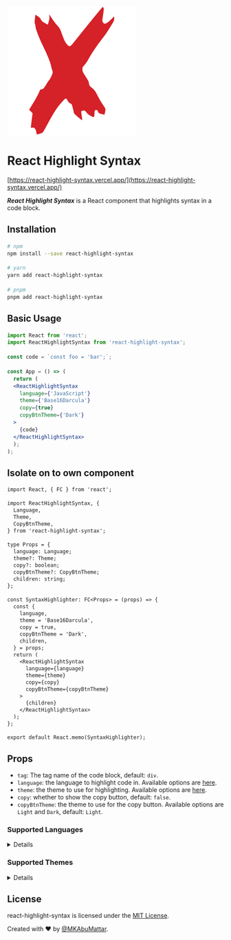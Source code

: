 ![React Highlight Syntax](./assets/devicons-react-original.svg)

# React Highlight Syntax

[https://react-highlight-syntax.vercel.app/](https://react-highlight-syntax.vercel.app/)

***React Highlight Syntax*** is a React component that highlights syntax in a code block.

## Installation

```bash
# npm
npm install --save react-highlight-syntax

# yarn
yarn add react-highlight-syntax

# pnpm
pnpm add react-highlight-syntax
```

## Basic Usage

```jsx
import React from 'react';
import ReactHighlightSyntax from 'react-highlight-syntax';

const code = `const foo = 'bar';`;

const App = () => (
  return (
  <ReactHighlightSyntax 
    language={'JavaScript'}
    theme={'Base16Darcula'}
    copy={true}
    copyBtnTheme={'Dark'}
  >
    {code}
  </ReactHighlightSyntax>
  );
);
```

## Isolate on to own component

```tsx
import React, { FC } from 'react';

import ReactHighlightSyntax, {
  Language,
  Theme,
  CopyBtnTheme,
} from 'react-highlight-syntax';

type Props = {
  language: Language;
  theme?: Theme;
  copy?: boolean;
  copyBtnTheme?: CopyBtnTheme;
  children: string;
};

const SyntaxHighlighter: FC<Props> = (props) => {
  const {
    language,
    theme = 'Base16Darcula',
    copy = true,
    copyBtnTheme = 'Dark',
    children,
  } = props;
  return (
    <ReactHighlightSyntax
      language={language}
      theme={theme}
      copy={copy}
      copyBtnTheme={copyBtnTheme}
    >
      {children}
    </ReactHighlightSyntax>
  );
};

export default React.memo(SyntaxHighlighter);
```

## Props

- `tag`: The tag name of the code block, default: `div`.
- `language`: the language to highlight code in. Available options are [here](#supported-languages).
- `theme`: the theme to use for highlighting. Available options are [here](#supported-themes).
- `copy`: whether to show the copy button, default: `false`.
- `copyBtnTheme`: the theme to use for the copy button. Available options are `Light` and `Dark`, default: `Light`.

### Supported Languages

<details>

- .properties
- 1C:Enterprise
- ARM Assembly
- AVR Assembly
- ActionScript
- Ada
- AngelScript
- Apache Access Log
- Apache config
- AppleScript
- ArcGIS Arcade
- Arduino
- Arduino
- AsciiDoc
- AspectJ
- Augmented Backus-Naur Form
- AutoHotkey
- AutoIt
- Awk
- BASIC
- Backus-Naur Form
- Bash
- Batch file (DOS)
- Brainfuck
- C
- C#
- C++
- C/AL
- CMake
- CSP
- CSS
- Cache Object Script
- Cap\'n Proto
- Ceylon
- Clean
- Clojure
- Clojure REPL
- CoffeeScript
- Coq
- Crystal
- D
- DNS Zone
- Dart
- Delphi
- Device Tree
- Diff
- Django
- Dockerfile
- Dust
- ERB (Embedded Ruby)
- Elixir
- Elm
- Erlang
- Erlang REPL
- Excel formulae
- Extended Backus-Naur Form
- F#
- FIX
- Flix
- Fortran
- G-code (ISO 6983)
- GAMS
- GAUSS
- GLSL
- GML
- Gherkin
- Go
- Golo
- Gradle
- GraphQL
- Groovy
- HAML
- HSP
- HTML
- HTTP
- Handlebars
- Haskell
- Haxe
- Hy
- INI
- IRPF90
- ISBL
- Inform 7
- Intel x86 Assembly
- JBoss CLI
- JSON
- Java
- JavaScript
- Julia
- Julia REPL
- Kotlin
- LDIF
- LLVM IR
- LSL (Linden Scripting Language)
- LaTeX
- Lasso
- Leaf
- Less
- Lisp
- LiveCode
- LiveScript
- Lua
- MEL
- MIPS Assembly
- Makefile
- Markdown
- Matlab
- Maxima
- Mercury
- Microtik RouterOS script
- Mizar
- Mojolicious
- Monkey
- MoonScript
- N1QL
- NSIS
- NestedText
- Nginx config
- Nim
- Nix
- Node REPL
- OCaml
- Objective-C
- OpenSCAD
- Oracle Rules Language
- Oxygene
- PHP
- PHP Template
- PL/pgSQL
- Packet Filter config
- Parser3
- Perl
- Plain text
- Pony
- PostgreSQL
- PowerShell
- Processing
- Prolog
- Protocol Buffers
- Puppet
- PureBASIC
- Python
- Python REPL
- Python profiler
- Q
- QML
- R
- ReasonML
- RenderMan RIB
- RenderMan RSL
- Roboconf
- Ruby
- Rust
- SAS
- SCSS
- SML (Standard ML)
- SQF
- SQL
- STEP Part 21
- Scala
- Scheme
- Scilab
- Shell Session
- Smali
- Smalltalk
- Stan
- Stata
- Stylus
- SubUnit
- Swift
- TOML
- TP
- Tagger Script
- Tcl
- Test Anything Protocol
- Thrift
- Twig
- TypeScript
- VBScript
- VBScript in HTML
- VHDL
- Vala
- Verilog
- Vim Script
- Visual Basic .NET
- WebAssembly
- Wolfram Language
- Wren
- X++
- XL
- XML
- XQuery
- YAML
- Zephir
- crmsh
- dsconfig
</details>

### Supported Themes

<details>

- A11yDark
- A11yLight
- Agate
- AnOldHope
- Androidstudio
- ArduinoLight
- Arta
- Ascetic
- AtomOneDarkReasonable
- AtomOneDark
- AtomOneLight
- Base163024
- Base16Apathy
- Base16Apprentice
- Base16Ashes
- Base16AtelierCaveLight
- Base16AtelierCave
- Base16AtelierDuneLight
- Base16AtelierDune
- Base16AtelierEstuaryLight
- Base16AtelierEstuary
- Base16AtelierForestLight
- Base16AtelierForest
- Base16AtelierHeathLight
- Base16AtelierHeath
- Base16AtelierLakesideLight
- Base16AtelierLakeside
- Base16AtelierPlateauLight
- Base16AtelierPlateau
- Base16AtelierSavannaLight
- Base16AtelierSavanna
- Base16AtelierSeasideLight
- Base16AtelierSeaside
- Base16AtelierSulphurpoolLight
- Base16AtelierSulphurpool
- Base16Atlas
- Base16Bespin
- Base16BlackMetalBathory
- Base16BlackMetalBurzum
- Base16BlackMetalDarkFuneral
- Base16BlackMetalGorgoroth
- Base16BlackMetalImmortal
- Base16BlackMetalKhold
- Base16BlackMetalMarduk
- Base16BlackMetalMayhem
- Base16BlackMetalNile
- Base16BlackMetalVenom
- Base16BlackMetal
- Base16Brewer
- Base16Bright
- Base16Brogrammer
- Base16BrushTreesDark
- Base16BrushTrees
- Base16Chalk
- Base16Circus
- Base16ClassicDark
- Base16ClassicLight
- Base16Codeschool
- Base16Colors
- Base16Cupcake
- Base16Cupertino
- Base16Danqing
- Base16Darcula
- Base16DarkViolet
- Base16Darkmoss
- Base16Darktooth
- Base16Decaf
- Base16DefaultDark
- Base16DefaultLight
- Base16Dirtysea
- Base16Dracula
- Base16EdgeDark
- Base16EdgeLight
- Base16Eighties
- Base16Embers
- Base16EquilibriumDark
- Base16EquilibriumGrayDark
- Base16EquilibriumGrayLight
- Base16EquilibriumLight
- Base16Espresso
- Base16EvaDim
- Base16Eva
- Base16Flat
- Base16Framer
- Base16FruitSoda
- Base16Gigavolt
- Base16Github
- Base16GoogleDark
- Base16GoogleLight
- Base16GrayscaleDark
- Base16GrayscaleLight
- Base16GreenScreen
- Base16GruvboxDarkHard
- Base16GruvboxDarkMedium
- Base16GruvboxDarkPale
- Base16GruvboxDarkSoft
- Base16GruvboxLightHard
- Base16GruvboxLightMedium
- Base16GruvboxLightSoft
- Base16Hardcore
- Base16Harmonic16Dark
- Base16Harmonic16Light
- Base16HeetchDark
- Base16HeetchLight
- Base16Helios
- Base16Hopscotch
- Base16HorizonDark
- Base16HorizonLight
- Base16HumanoidDark
- Base16HumanoidLight
- Base16IaDark
- Base16IaLight
- Base16IcyDark
- Base16IrBlack
- Base16Isotope
- Base16Kimber
- Base16LondonTube
- Base16Macintosh
- Base16Marrakesh
- Base16Materia
- Base16MaterialDarker
- Base16MaterialLighter
- Base16MaterialPalenight
- Base16MaterialVivid
- Base16Material
- Base16MellowPurple
- Base16MexicoLight
- Base16Mocha
- Base16Monokai
- Base16Nebula
- Base16Nord
- Base16Nova
- Base16Ocean
- Base16Oceanicnext
- Base16OneLight
- Base16Onedark
- Base16OutrunDark
- Base16PapercolorDark
- Base16PapercolorLight
- Base16Paraiso
- Base16Pasque
- Base16Phd
- Base16Pico
- Base16Pop
- Base16Porple
- Base16Qualia
- Base16Railscasts
- Base16Rebecca
- Base16RosPineDawn
- Base16RosPineMoon
- Base16RosPine
- Base16Sagelight
- Base16Sandcastle
- Base16SetiUi
- Base16Shapeshifter
- Base16SilkDark
- Base16SilkLight
- Base16Snazzy
- Base16SolarFlareLight
- Base16SolarFlare
- Base16SolarizedDark
- Base16SolarizedLight
- Base16Spacemacs
- Base16Summercamp
- Base16SummerfruitDark
- Base16SummerfruitLight
- Base16SynthMidnightTerminalDark
- Base16SynthMidnightTerminalLight
- Base16Tango
- Base16Tender
- Base16TomorrowNight
- Base16Tomorrow
- Base16Twilight
- Base16UnikittyDark
- Base16UnikittyLight
- Base16Vulcan
- Base16Windows10Light
- Base16Windows10
- Base16Windows95Light
- Base16Windows95
- Base16WindowsHighContrastLight
- Base16WindowsHighContrast
- Base16WindowsNtLight
- Base16WindowsNt
- Base16Woodland
- Base16XcodeDusk
- Base16Zenburn
- CodepenEmbed
- ColorBrewer
- Dark
- Default
- Devibeans
- Docco
- Far
- Felipec
- Foundation
- GithubDarkDimmed
- GithubDark
- Github
- Gml
- Googlecode
- GradientDark
- GradientLight
- Grayscale
- Hybrid
- Idea
- IntellijLight
- IrBlack
- IsblEditorDark
- IsblEditorLight
- KimbieDark
- KimbieLight
- Lightfair
- Lioshi
- Magula
- MonoBlue
- MonokaiSublime
- Monokai
- NightOwl
- NnfxDark
- NnfxLight
- Nord
- Obsidian
- PandaSyntaxDark
- PandaSyntaxLight
- ParaisoDark
- ParaisoLight
- Purebasic
- QtcreatorDark
- QtcreatorLight
- Rainbow
- Routeros
- SchoolBook
- ShadesOfPurple
- Srcery
- StackoverflowDark
- StackoverflowLight
- Sunburst
- TokyoNightDark
- TokyoNightLight
- TomorrowNightBlue
- TomorrowNightBright
- Vs
- Vs2015
- Xcode
- Xt256
</details>

## License

react-highlight-syntax is licensed under the [MIT License](./LICENSE).

Created with ♥ by [@MKAbuMattar](https://github.com/MKAbuMattar).
